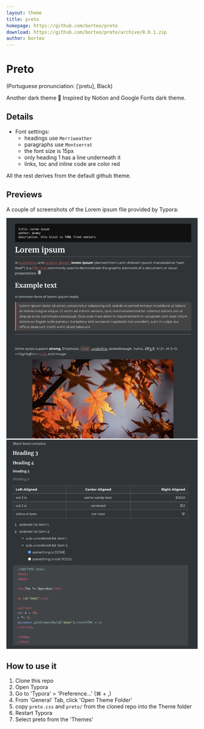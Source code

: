 ```yaml
---
layout: theme
title: preto
homepage: https://github.com/borteo/preto
download: https://github.com/borteo/preto/archive/0.0.1.zip
author: borteo
---
```


# Preto

(Portuguese pronunciation: [ˈpɾetu], Black)

Another dark theme 🖤
Inspired by Notion and Google Fonts dark theme. 

## Details

* Font settings:
  * headings use `Merriweather`
  * paragraphs use `Montserrat`
  * the font size is 15px
  * only heading 1 has a line underneath it
  * links, toc and inline code are color red

All the rest derives from the default github theme.

## Previews

A couple of screenshots of the Lorem ipsum file provided by Typora:

![screen1](/previews/loremipsumpreto1.png)
![screen2](/previews/loremipsumpreto2.png)

## How to use it

1. Clone this repo
2. Open Typora
3. Go to 'Typora' > 'Preference...' (⌘ + ,)
4. From 'General' Tab, click 'Open Theme Folder'
5. copy `preto.css` and `preto/` from the cloned repo into the Theme folder
6. Restart Typora
7. Select preto from the 'Themes'